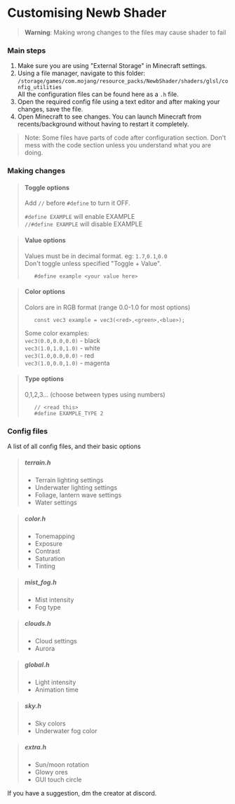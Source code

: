 # Customising Newb Shader

> **Warning**: Making wrong changes to the files may cause shader to fail

### Main steps

1) Make sure you are using "External Storage" in Minecraft settings.
2) Using a file manager, navigate to this folder:
`/storage/games/com.mojang/resource_packs/NewbShader/shaders/glsl/config_utilities`  
All the configuration files can be found here as a `.h` file.
3) Open the required config file using a text editor and after making your changes, save the file.
4) Open Minecraft to see changes. You can launch Minecraft from recents/background without having to restart it completely.

> Note: Some files have parts of code after
 configuration section. Don't mess with the
 code section unless you understand what you are doing.
 
### Making changes

> #### Toggle options
> Add `//` before `#define` to turn it OFF.
>
> `#define EXAMPLE` will enable EXAMPLE  
> `//#define EXAMPLE` will disable EXAMPLE  

> #### Value options
> Values must be in decimal format. eg: `1.7`,`0.1`,`0.0`  
> Don't toggle unless specified "Toggle + Value".  
>
>        #define example <your value here>

> #### Color options
> Colors are in RGB format (range 0.0-1.0 for most options)
>
>        const vec3 example = vec3(<red>,<green>,<blue>);
>
> Some color examples:  
> `vec3(0.0,0.0,0.0)` - black  
> `vec3(1.0,1.0,1.0)` - white  
> `vec3(1.0,0.0,0.0)` - red  
> `vec3(1.0,0.0,1.0)` - magenta  

> #### Type options
> 0,1,2,3... (choose between types using numbers)
>
>        // <read this>
>        #define EXAMPLE_TYPE 2

### Config files

A list of all config files, and their basic options

> ##### terrain.h
> - Terrain lighting settings
> - Underwater lighting settings
> - Foliage, lantern wave settings
> - Water settings

> ##### color.h
> - Tonemapping
> - Exposure
> - Contrast
> - Saturation
> - Tinting

> ##### mist_fog.h
> - Mist intensity
> - Fog type

> ##### clouds.h
> - Cloud settings
> - Aurora

> ##### global.h
> - Light intensity
> - Animation time

> ##### sky.h
> - Sky colors
> - Underwater fog color

> ##### extra.h
> - Sun/moon rotation
> - Glowy ores
> - GUI touch circle

If you have a suggestion, dm the creator at discord.